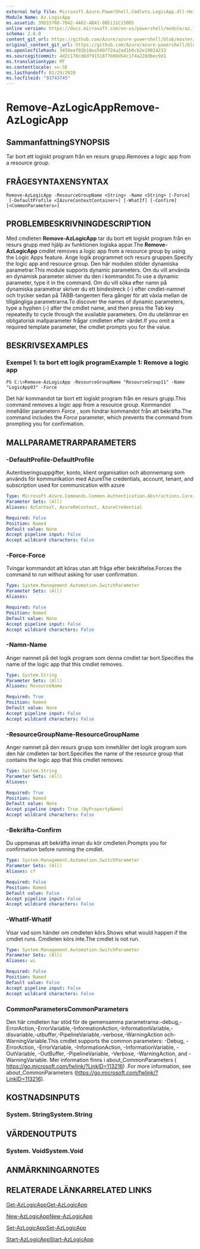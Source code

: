 ```yaml
---
external help file: Microsoft.Azure.PowerShell.Cmdlets.LogicApp.dll-Help.xml
Module Name: Az.LogicApp
ms.assetid: 39D1576D-7042-4A62-AB41-0B5131C150D5
online version: https://docs.microsoft.com/en-us/powershell/module/az.logicapp/remove-azlogicapp
schema: 2.0.0
content_git_url: https://github.com/Azure/azure-powershell/blob/master/src/LogicApp/LogicApp/help/Remove-AzLogicApp.md
original_content_git_url: https://github.com/Azure/azure-powershell/blob/master/src/LogicApp/LogicApp/help/Remove-AzLogicApp.md
ms.openlocfilehash: 3458eef92b18ea5407724a2ad1b0cb2e10024233
ms.sourcegitcommit: 4d2c178cd6df9151877b08d54c1f4a228dbec9d1
ms.translationtype: MT
ms.contentlocale: sv-SE
ms.lasthandoff: 01/29/2020
ms.locfileid: "93743745"
---
```

# <span data-ttu-id="c039d-101">Remove-AzLogicApp</span><span class="sxs-lookup"><span data-stu-id="c039d-101">Remove-AzLogicApp</span></span>

## <span data-ttu-id="c039d-102">Sammanfattning</span><span class="sxs-lookup"><span data-stu-id="c039d-102">SYNOPSIS</span></span>
<span data-ttu-id="c039d-103">Tar bort ett logiskt program från en resurs grupp.</span><span class="sxs-lookup"><span data-stu-id="c039d-103">Removes a logic app from a resource group.</span></span>

## <span data-ttu-id="c039d-104">FRÅGESYNTAXEN</span><span class="sxs-lookup"><span data-stu-id="c039d-104">SYNTAX</span></span>

```
Remove-AzLogicApp -ResourceGroupName <String> -Name <String> [-Force]
 [-DefaultProfile <IAzureContextContainer>] [-WhatIf] [-Confirm] [<CommonParameters>]
```

## <span data-ttu-id="c039d-105">PROBLEMBESKRIVNING</span><span class="sxs-lookup"><span data-stu-id="c039d-105">DESCRIPTION</span></span>
<span data-ttu-id="c039d-106">Med cmdleten **Remove-AzLogicApp** tar du bort ett logiskt program från en resurs grupp med hjälp av funktionen logiska appar.</span><span class="sxs-lookup"><span data-stu-id="c039d-106">The **Remove-AzLogicApp** cmdlet removes a logic app from a resource group by using the Logic Apps feature.</span></span>
<span data-ttu-id="c039d-107">Ange logik programmet och resurs gruppen.</span><span class="sxs-lookup"><span data-stu-id="c039d-107">Specify the logic app and resource group.</span></span>
<span data-ttu-id="c039d-108">Den här modulen stöder dynamiska parametrar.</span><span class="sxs-lookup"><span data-stu-id="c039d-108">This module supports dynamic parameters.</span></span>
<span data-ttu-id="c039d-109">Om du vill använda en dynamisk parameter skriver du den i kommandot.</span><span class="sxs-lookup"><span data-stu-id="c039d-109">To use a dynamic parameter, type it in the command.</span></span>
<span data-ttu-id="c039d-110">Om du vill söka efter namn på dynamiska parametrar skriver du ett bindestreck (-) efter cmdlet-namnet och trycker sedan på TABB-tangenten flera gånger för att växla mellan de tillgängliga parametrarna.</span><span class="sxs-lookup"><span data-stu-id="c039d-110">To discover the names of dynamic parameters, type a hyphen (-) after the cmdlet name, and then press the Tab key repeatedly to cycle through the available parameters.</span></span>
<span data-ttu-id="c039d-111">Om du utelämnar en obligatorisk mallparameter frågar cmdleten efter värdet.</span><span class="sxs-lookup"><span data-stu-id="c039d-111">If you omit a required template parameter, the cmdlet prompts you for the value.</span></span>

## <span data-ttu-id="c039d-112">BESKRIVS</span><span class="sxs-lookup"><span data-stu-id="c039d-112">EXAMPLES</span></span>

### <span data-ttu-id="c039d-113">Exempel 1: ta bort ett logik program</span><span class="sxs-lookup"><span data-stu-id="c039d-113">Example 1: Remove a logic app</span></span>
```
PS C:\>Remove-AzLogicApp -ResourceGroupName "ResourceGroup11" -Name "LogicApp03" -Force
```

<span data-ttu-id="c039d-114">Det här kommandot tar bort ett logiskt program från en resurs grupp.</span><span class="sxs-lookup"><span data-stu-id="c039d-114">This command removes a logic app from a resource group.</span></span>
<span data-ttu-id="c039d-115">Kommandot innehåller parametern *Force* , som hindrar kommandot från att bekräfta.</span><span class="sxs-lookup"><span data-stu-id="c039d-115">The command includes the *Force* parameter, which prevents the command from prompting you for confirmation.</span></span>

## <span data-ttu-id="c039d-116">MALLPARAMETRAR</span><span class="sxs-lookup"><span data-stu-id="c039d-116">PARAMETERS</span></span>

### <span data-ttu-id="c039d-117">-DefaultProfile</span><span class="sxs-lookup"><span data-stu-id="c039d-117">-DefaultProfile</span></span>
<span data-ttu-id="c039d-118">Autentiseringsuppgifter, konto, klient organisation och abonnemang som används för kommunikation med Azure</span><span class="sxs-lookup"><span data-stu-id="c039d-118">The credentials, account, tenant, and subscription used for communication with azure</span></span>

```yaml
Type: Microsoft.Azure.Commands.Common.Authentication.Abstractions.Core.IAzureContextContainer
Parameter Sets: (All)
Aliases: AzContext, AzureRmContext, AzureCredential

Required: False
Position: Named
Default value: None
Accept pipeline input: False
Accept wildcard characters: False
```

### <span data-ttu-id="c039d-119">-Force</span><span class="sxs-lookup"><span data-stu-id="c039d-119">-Force</span></span>
<span data-ttu-id="c039d-120">Tvingar kommandot att köras utan att fråga efter bekräftelse.</span><span class="sxs-lookup"><span data-stu-id="c039d-120">Forces the command to run without asking for user confirmation.</span></span>

```yaml
Type: System.Management.Automation.SwitchParameter
Parameter Sets: (All)
Aliases:

Required: False
Position: Named
Default value: None
Accept pipeline input: False
Accept wildcard characters: False
```

### <span data-ttu-id="c039d-121">-Namn</span><span class="sxs-lookup"><span data-stu-id="c039d-121">-Name</span></span>
<span data-ttu-id="c039d-122">Anger namnet på det logik program som denna cmdlet tar bort.</span><span class="sxs-lookup"><span data-stu-id="c039d-122">Specifies the name of the logic app that this cmdlet removes.</span></span>

```yaml
Type: System.String
Parameter Sets: (All)
Aliases: ResourceName

Required: True
Position: Named
Default value: None
Accept pipeline input: False
Accept wildcard characters: False
```

### <span data-ttu-id="c039d-123">-ResourceGroupName</span><span class="sxs-lookup"><span data-stu-id="c039d-123">-ResourceGroupName</span></span>
<span data-ttu-id="c039d-124">Anger namnet på den resurs grupp som innehåller det logik program som den här cmdleten tar bort.</span><span class="sxs-lookup"><span data-stu-id="c039d-124">Specifies the name of the resource group that contains the logic app that this cmdlet removes.</span></span>

```yaml
Type: System.String
Parameter Sets: (All)
Aliases:

Required: True
Position: Named
Default value: None
Accept pipeline input: True (ByPropertyName)
Accept wildcard characters: False
```

### <span data-ttu-id="c039d-125">-Bekräfta</span><span class="sxs-lookup"><span data-stu-id="c039d-125">-Confirm</span></span>
<span data-ttu-id="c039d-126">Du uppmanas att bekräfta innan du kör cmdleten.</span><span class="sxs-lookup"><span data-stu-id="c039d-126">Prompts you for confirmation before running the cmdlet.</span></span>

```yaml
Type: System.Management.Automation.SwitchParameter
Parameter Sets: (All)
Aliases: cf

Required: False
Position: Named
Default value: False
Accept pipeline input: False
Accept wildcard characters: False
```

### <span data-ttu-id="c039d-127">-WhatIf</span><span class="sxs-lookup"><span data-stu-id="c039d-127">-WhatIf</span></span>
<span data-ttu-id="c039d-128">Visar vad som händer om cmdleten körs.</span><span class="sxs-lookup"><span data-stu-id="c039d-128">Shows what would happen if the cmdlet runs.</span></span>
<span data-ttu-id="c039d-129">Cmdleten körs inte.</span><span class="sxs-lookup"><span data-stu-id="c039d-129">The cmdlet is not run.</span></span>

```yaml
Type: System.Management.Automation.SwitchParameter
Parameter Sets: (All)
Aliases: wi

Required: False
Position: Named
Default value: False
Accept pipeline input: False
Accept wildcard characters: False
```

### <span data-ttu-id="c039d-130">CommonParameters</span><span class="sxs-lookup"><span data-stu-id="c039d-130">CommonParameters</span></span>
<span data-ttu-id="c039d-131">Den här cmdleten har stöd för de gemensamma parametrarna:-debug,-ErrorAction,-ErrorVariable,-InformationAction,-InformationVariable,-disvariable,-utbuffer,-PipelineVariable,-verbose,-WarningAction och-WarningVariable.</span><span class="sxs-lookup"><span data-stu-id="c039d-131">This cmdlet supports the common parameters: -Debug, -ErrorAction, -ErrorVariable, -InformationAction, -InformationVariable, -OutVariable, -OutBuffer, -PipelineVariable, -Verbose, -WarningAction, and -WarningVariable.</span></span> <span data-ttu-id="c039d-132">Mer information finns i about_CommonParameters ( https://go.microsoft.com/fwlink/?LinkID=113216) .</span><span class="sxs-lookup"><span data-stu-id="c039d-132">For more information, see about_CommonParameters (https://go.microsoft.com/fwlink/?LinkID=113216).</span></span>

## <span data-ttu-id="c039d-133">KOSTNADS</span><span class="sxs-lookup"><span data-stu-id="c039d-133">INPUTS</span></span>

### <span data-ttu-id="c039d-134">System. String</span><span class="sxs-lookup"><span data-stu-id="c039d-134">System.String</span></span>

## <span data-ttu-id="c039d-135">VÄRDEN</span><span class="sxs-lookup"><span data-stu-id="c039d-135">OUTPUTS</span></span>

### <span data-ttu-id="c039d-136">System. Void</span><span class="sxs-lookup"><span data-stu-id="c039d-136">System.Void</span></span>

## <span data-ttu-id="c039d-137">ANMÄRKNINGAR</span><span class="sxs-lookup"><span data-stu-id="c039d-137">NOTES</span></span>

## <span data-ttu-id="c039d-138">RELATERADE LÄNKAR</span><span class="sxs-lookup"><span data-stu-id="c039d-138">RELATED LINKS</span></span>

[<span data-ttu-id="c039d-139">Get-AzLogicApp</span><span class="sxs-lookup"><span data-stu-id="c039d-139">Get-AzLogicApp</span></span>](./Get-AzLogicApp.md)

[<span data-ttu-id="c039d-140">New-AzLogicApp</span><span class="sxs-lookup"><span data-stu-id="c039d-140">New-AzLogicApp</span></span>](./New-AzLogicApp.md)

[<span data-ttu-id="c039d-141">Set-AzLogicApp</span><span class="sxs-lookup"><span data-stu-id="c039d-141">Set-AzLogicApp</span></span>](./Set-AzLogicApp.md)

[<span data-ttu-id="c039d-142">Start-AzLogicApp</span><span class="sxs-lookup"><span data-stu-id="c039d-142">Start-AzLogicApp</span></span>](./Start-AzLogicApp.md)


